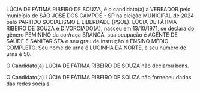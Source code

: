 LÚCIA DE FÁTIMA RIBEIRO DE SOUZA, é o candidato(a) a VEREADOR pelo município de SÃO JOSÉ DOS CAMPOS - SP na eleição MUNICIPAL de 2024 pelo PARTIDO SOCIALISMO E LIBERDADE (PSOL). LÚCIA DE FÁTIMA RIBEIRO DE SOUZA é DIVORCIADO(A), nasceu em 13/10/1971, se declara do gênero FEMININO da cor/raça BRANCA, sua ocupação é AGENTE DE SAÚDE E SANITARISTA e seu grau de instrução é ENSINO MÉDIO COMPLETO. Seu nome de urna é LUCINHA DA NORTE, e seu número de urna é 50.

O Candidato(a) LÚCIA DE FÁTIMA RIBEIRO DE SOUZA não declarou bens.


O Candidato(a) LÚCIA DE FÁTIMA RIBEIRO DE SOUZA não forneceu dados das redes sociais.